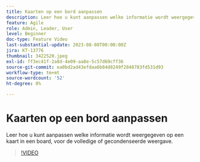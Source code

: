 ```yaml
---
title: Kaarten op een bord aanpassen
description: Leer hoe u kunt aanpassen welke informatie wordt weergegeven op een kaart in een board, voor de volledige of gecondenseerde weergave.
feature: Agile
role: Admin, Leader, User
level: Beginner
doc-type: Feature Video
last-substantial-update: 2023-08-08T00:00:00Z
jira: KT-13776
thumbnail: 3422520.jpeg
exl-id: ff3ec41f-2a8d-4e09-aa8e-5c57d69cff36
source-git-commit: ea0bd2ad43efdaa6b84d8249f2848783fd531d93
workflow-type: tm+mt
source-wordcount: '52'
ht-degree: 0%

---
```


# Kaarten op een bord aanpassen

Leer hoe u kunt aanpassen welke informatie wordt weergegeven op een kaart in een board, voor de volledige of gecondenseerde weergave.

>[!VIDEO](https://video.tv.adobe.com/v/3422520/?quality=12&learn=on)
